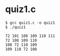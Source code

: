 # quiz1.c

```
$ gcc quiz1.c -o quiz1
$ ./quiz1

72 101 108 109 110 111 
72 108 109 110 
108 72 110 109 
109 110 72 108 
```

